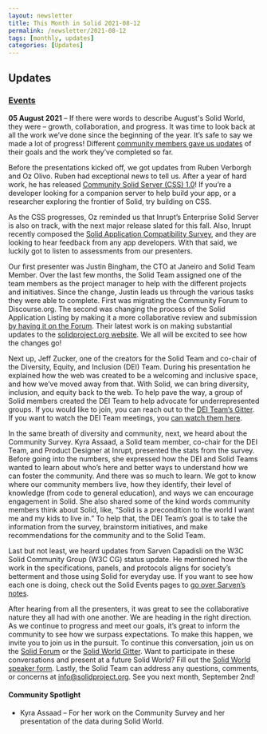 ```yaml
---
layout: newsletter
title: This Month in Solid 2021-08-12
permalink: /newsletter/2021-08-12
tags: [monthly, updates]
categories: [Updates]
---
```


## Updates

### [Events](https://solidproject.org/events)
**05 August 2021** – If there were words to describe August's Solid World, they were – growth, collaboration, and progress. It was time to look back at all the work we’ve done since the beginning of the year. It’s safe to say we made a lot of progress! Different [community members gave us updates](https://vimeo.com/585006498) of their goals and the work they’ve completed so far.  

Before the presentations kicked off, we got updates from Ruben Verborgh and Oz Olivo. Ruben had exceptional news to tell us. After a year of hard work, he has released [Community Solid Server (CSS) 1.0](solidproject.org/self-hosting/css)!  If you’re a developer looking for a companion server to help build your app, or a  researcher exploring the frontier of Solid, try building on CSS. 

As the CSS progresses, Oz reminded us that Inrupt’s Enterprise Solid Server is also on track, with the next major release slated for this fall. Also, Inrupt recently composed the [Solid Application Compatibility Survey](https://www.research.net/r/solidappcompatibility), and they are looking to hear feedback from any app developers. With that said, we luckily got to listen to assessments from our presenters.

Our first presenter was Justin Bingham, the CTO at Janeiro and Solid Team Member. Over the last few months, the Solid Team assigned one of the team members as the project manager to help with the different projects and initiatives. Since the change, Justin leads us through the various tasks they were able to complete. First was migrating the Community Forum to Discourse.org. The second was changing the process of the Solid Application Listing by making it a more collaborative review and submission [by having it on the Forum](https://forum.solidproject.org/c/applications/41). Their latest work is on making substantial updates to the [solidproject.org website](solidproject.org). We all will be excited to see how the changes go!

Next up, Jeff Zucker, one of the creators for the Solid Team and co-chair of the Diversity, Equity, and Inclusion (DEI) Team. During his presentation he explained how the web was created to be a welcoming and inclusive space, and how we’ve moved away from that. With Solid, we can bring diversity, inclusion, and equity back to the web. To help pave the way, a group of Solid members created the DEI Team to help advocate for underrepresented groups. If you would like to join, you can reach out to the [DEI Team’s Gitter](https://gitter.im/solid/DEIT). If you want to watch the DEI Team meetings, you [can watch them here](https://vimeo.com/showcase/8555133).

In the same breath of diversity and community, next, we heard about the Community Survey. Kyra Assaad, a Solid team member, co-chair for the DEI Team, and Product Designer at Inrupt, presented the stats from the survey.  Before going into the numbers, she expressed how the DEI and Solid Teams wanted to learn about who’s here and better ways to understand how we can foster the community. And there was so much to learn. We got to know where our community members live, how they identify, their level of knowledge (from code to general education), and ways we can encourage engagement in Solid. She also shared some of the kind words community members think about Solid, like, “Solid is a precondition to the world I want me and my kids to live in.” To help that, the DEI Team’s goal is to take the information from the survey, brainstorm initiatives, and make recommendations for the community and to the Solid Team.

Last but not least, we heard updates from Sarven Capadisli on the W3C Solid Community Group (W3C CG) status update. He mentioned how the work in the specifications, panels, and protocols aligns for society’s betterment and those using Solid for everyday use. If you want to see how each one is doing, check out the Solid Events pages to [go over Sarven’s notes](https://solidproject.org/events). 

After hearing from all the presenters, it was great to see the collaborative nature they all had with one another. We are heading in the right direction. As we continue to progress and meet our goals, it’s great to inform the community to see how we surpass expectations. To make this happen, we invite you to join us in the pursuit. To continue this conversation, join us on the [Solid Forum](https://forum.solidproject.org/) or the [Solid World Gitter](https://gitter.im/solid/SolidWorld). Want to participate in these conversations and present at a future Solid World? Fill out the [Solid World speaker form](https://es1cz4pb7oi.typeform.com/to/nietD34f). Lastly, the Solid Team can address any questions, comments, or concerns at info@solidproject.org. See you next month, September 2nd! 

#### Community Spotlight

* Kyra Assaad – For her work on the Community Survey and her presentation of the data during Solid World.
